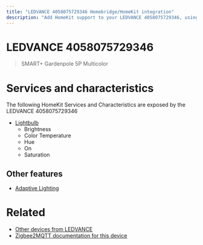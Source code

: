 ```yaml
---
title: "LEDVANCE 4058075729346 Homebridge/HomeKit integration"
description: "Add HomeKit support to your LEDVANCE 4058075729346, using Homebridge, Zigbee2MQTT and homebridge-z2m."
---
```

<!---
This file has been GENERATED using src/docgen/docgen.ts
DO NOT EDIT THIS FILE MANUALLY!
-->
# LEDVANCE 4058075729346
> SMART+ Gardenpole 5P Multicolor


# Services and characteristics
The following HomeKit Services and Characteristics are exposed by
the LEDVANCE 4058075729346

* [Lightbulb](../../light.md)
  * Brightness
  * Color Temperature
  * Hue
  * On
  * Saturation

## Other features
* [Adaptive Lighting](../../light.md)

# Related
* [Other devices from LEDVANCE](../index.md#ledvance)
* [Zigbee2MQTT documentation for this device](https://www.zigbee2mqtt.io/devices/4058075729346.html)